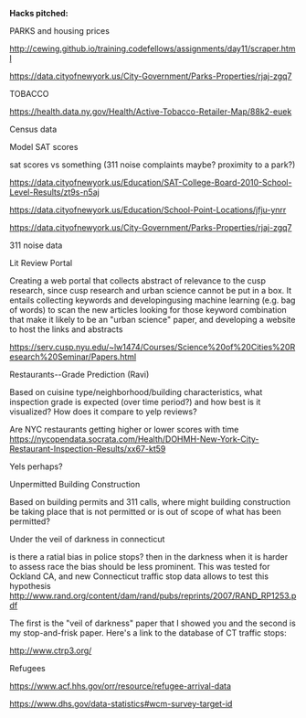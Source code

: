 **Hacks pitched:**


PARKS and housing prices

http://cewing.github.io/training.codefellows/assignments/day11/scraper.html

https://data.cityofnewyork.us/City-Government/Parks-Properties/rjaj-zgq7

TOBACCO

https://health.data.ny.gov/Health/Active-Tobacco-Retailer-Map/88k2-euek

Census data

Model SAT scores

sat scores vs something (311 noise complaints maybe?  proximity to a park?)

https://data.cityofnewyork.us/Education/SAT-College-Board-2010-School-Level-Results/zt9s-n5aj

https://data.cityofnewyork.us/Education/School-Point-Locations/jfju-ynrr

https://data.cityofnewyork.us/City-Government/Parks-Properties/rjaj-zgq7

311 noise data

Lit Review Portal

Creating a web portal that collects abstract of relevance to the cusp research, since cusp research and urban science cannot be put in a box. It entails collecting keywords and developingusing machine learning (e.g. bag of words) to scan the new articles looking for those keyword combination that make it likely to be an "urban science" paper, and developing a website to host the links and abstracts 

https://serv.cusp.nyu.edu/~lw1474/Courses/Science%20of%20Cities%20Research%20Seminar/Papers.html

Restaurants--Grade Prediction (Ravi)

Based on cuisine type/neighborhood/building characteristics, what inspection grade is expected  (over time period?) and how best is it visualized? How does it compare to yelp reviews?

Are NYC restaurants getting higher or lower scores with time https://nycopendata.socrata.com/Health/DOHMH-New-York-City-Restaurant-Inspection-Results/xx67-kt59

Yels perhaps?

Unpermitted Building Construction

Based on building permits and 311 calls, where might building construction be taking place that is not permitted or is out of scope of what has been permitted?


Under the veil of darkness in connecticut

is there a ratial bias in police stops? then in the darkness when it is harder to assess race the bias should be less prominent. This was tested for Ockland CA, and new Connecticut traffic stop data allows to test this hypothesis
http://www.rand.org/content/dam/rand/pubs/reprints/2007/RAND_RP1253.pdf

The first is the "veil of darkness" paper that I showed you and the second is my stop-and-frisk paper.
Here's a link to the database of CT traffic stops:

http://www.ctrp3.org/

Refugees

https://www.acf.hhs.gov/orr/resource/refugee-arrival-data

https://www.dhs.gov/data-statistics#wcm-survey-target-id
